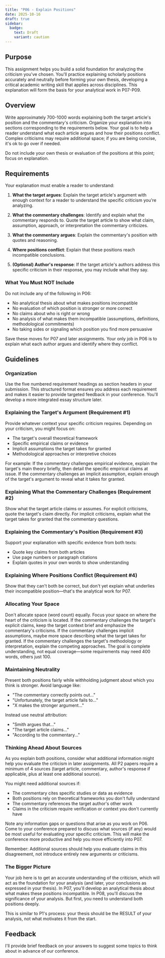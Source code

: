 ```yaml
---
title: "P06 - Explain Positions"
date: 2025-10-16
draft: true
sidebar:
  badge:
    text: Draft
    variant: caution
---
```


## Purpose

This assignment helps you build a solid foundation for analyzing the criticism you've chosen. You'll practice explaining scholarly positions accurately and neutrally before forming your own thesis, developing a critical academic writing skill that applies across disciplines. This explanation will form the basis for your analytical work in P07-P09.

## Overview

Write approximately 700-1000 words explaining both the target article's position and the commentary's criticism. Organize your explanation into sections corresponding to the requirements below. Your goal is to help a reader understand what each article argues and how their positions conflict. Complex criticisms may require additional space; if you are being concise, it's ok to go over if needed.

Do not include your own thesis or evaluation of the positions at this point; focus on explanation.

## Requirements

Your explanation must enable a reader to understand:

1. **What the target argues**: Explain the target article's argument with enough context for a reader to understand the specific criticism you're analyzing.

2. **What the commentary challenges**: Identify and explain what the commentary responds to. Quote the target article to show what claim, assumption, approach, or interpretation the commentary criticizes.

3. **What the commentary argues**: Explain the commentary's position with quotes and reasoning.

4. **Where positions conflict**: Explain that these positions reach incompatible conclusions.

5. **(Optional) Author's response**: If the target article's authors address this specific criticism in their response, you may include what they say.

### What You Must NOT Include

Do not include any of the following in P06:

- No analytical thesis about what makes positions incompatible
- No evaluation of which position is stronger or more correct
- No claims about who is right or wrong
- No analysis of what makes them incompatible (assumptions, definitions, methodological commitments)
- No taking sides or signaling which position you find more persuasive

Save these moves for P07 and later assignments. Your only job in P06 is to explain what each author argues and identify where they conflict.

## Guidelines

### Organization

Use the five numbered requirement headings as section headers in your submission. This structured format ensures you address each requirement and makes it easier to provide targeted feedback in your conference. You'll develop a more integrated essay structure later.

### Explaining the Target's Argument (Requirement #1)

Provide whatever context your specific criticism requires. Depending on your criticism, you might focus on:

- The target's overall theoretical framework
- Specific empirical claims or evidence
- Implicit assumptions the target takes for granted
- Methodological approaches or interpretive choices

For example: If the commentary challenges empirical evidence, explain the target's main theory briefly, then detail the specific empirical claims at issue. If the commentary challenges an implicit assumption, explain enough of the target's argument to reveal what it takes for granted.

### Explaining What the Commentary Challenges (Requirement #2)

Show what the target article claims or assumes. For explicit criticisms, quote the target's claim directly. For implicit criticisms, explain what the target takes for granted that the commentary questions.

### Explaining the Commentary's Position (Requirement #3)

Support your explanation with specific evidence from both texts:

- Quote key claims from both articles
- Use page numbers or paragraph citations
- Explain quotes in your own words to show understanding

### Explaining Where Positions Conflict (Requirement #4)

Show that they can't both be correct, but don't yet explain what underlies their incompatible position—that's the analytical work for P07.

### Allocating Your Space

Don't allocate space (word count) equally. Focus your space on where the heart of the criticism is located. If the commentary challenges the target's explicit claims, keep the target context brief and emphasize the commentary's criticisms. If the commentary challenges implicit assumptions, maybe more space describing what the target takes for granted. If the commentary challenges the target's methodology or interpretation, explain the competing approaches. The goal is complete understanding, not equal coverage—some requirements may need 400 words, others just 100.

### Maintaining Neutrality

Present both positions fairly while withholding judgment about which you think is stronger. Avoid language like:

- "The commentary correctly points out..."
- "Unfortunately, the target article fails to..."
- "X makes the stronger argument..."

Instead use neutral attribution:

- "Smith argues that..."
- "The target article claims..."
- "According to the commentary..."

### Thinking Ahead About Sources

As you explain both positions, consider what additional information might help you evaluate the criticism in later assignments. All P2 papers require a minimum of 4 sources (target article, commentary, author's response if applicable, plus at least one additional source).

You might need additional sources if:

- The commentary cites specific studies or data as evidence
- Both positions rely on theoretical frameworks you don't fully understand
- The commentary references the target author's other work
- Claims in the criticism require verification or context you don't currently have

Note any information gaps or questions that arise as you work on P06. Come to your conference prepared to discuss what sources (if any) would be most useful for evaluating your specific criticism. This will make the conference more productive and help you move efficiently into P07.

Remember: Additional sources should help you evaluate claims in this disagreement, not introduce entirely new arguments or criticisms.

### The Bigger Picture

Your job here is to get an accurate understanding of the criticism, which will act as the foundation for your analysis (and later, your conclusions as expressed in your thesis). In P07, you'll develop an analytical thesis about what makes these positions incompatible. In P08, you'll discuss the significance of your analysis. But first, you need to understand both positions deeply.

This is similar to P1's process: your thesis should be the RESULT of your analysis, not what motivates it from the start.

## Feedback

I'll provide brief feedback on your answers to suggest some topics to think about in advance of our conference.

